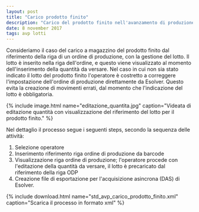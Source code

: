```yaml
---
layout: post
title: "Carico prodotto finito"
description: "Carico del prodotto finito nell'avanzamento di produzione con la gestione del lotto."
date: 8 november 2017
tags: avp lotti
---
```


Consideriamo il caso del carico a magazzino del prodotto finito dal riferimento della riga 
di un ordine di produzione, con la gestione del lotto. Il lotto è inserito nella riga dell'ordine, e questo
viene visualizzato al momento dell'inserimento della quantità da versare.
Nel caso in cui non sia stato indicato il lotto del prodotto finito l'operatore è costretto a 
correggere l'impostazione dell'ordine di produzione direttamente da Esolver. Questo evita la creazione di movimenti
errati, dal momento che l'indicazione del lotto è obbligatoria.


{% include image.html name="editazione_quantita.jpg" caption="Videata di editazione quantità con visualizzazione del riferimento del lotto per il prodotto finito." %}

Nel dettaglio il processo segue i seguenti steps, secondo la sequenza delle attività:

1. Selezione operatore
2. Inserimento riferimento riga ordine di produzione da barcode
3. Visualizzazione riga ordine di produzione; l'operatore procede con l'editazione della quantità da versare, il lotto è precaricato dal riferimento della riga ODP
6. Creazione file di esportazione per l'acquisizione asincrona (DAS) di Esolver.

 
{% include download.html name="std_avp_carico_prodotto_finito.xml" caption="Scarica il processo in formato xml" %}

